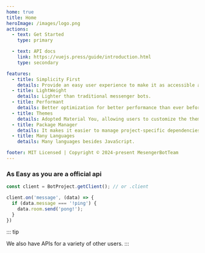 ```yaml
---
home: true
title: Home
heroImage: /images/logo.png
actions:
  - text: Get Started
    type: primary

  - text: API docs
    link: https://vuejs.press/guide/introduction.html
    type: secondary

features:
  - title: Simplicity First
    details: Provide an easy user experience to make it as accessible as possible for your users.
  - title: LightWeight
    details: Lighter than traditional messenger bots.
  - title: Performant
    details: Better optimization for better performance than ever before.
  - title: Themes
    details: Adopted Material You, allowing users to customize the theme.
  - title: Package Manager
    details: It makes it easier to manage project-specific dependencies like npm.
  - title: Many Languages
    details: Many languages besides JavaScript.

footer: MIT Licensed | Copyright © 2024-present MesengerBotTeam
---
```


### As Easy as you are a official api

```javascript
const client = BotProject.getClient(); // or .client

client.on('message', (data) => {
  if (data.message === '!ping') {
    data.room.send('pong!');
  }
})
```

::: tip

We also have APIs for a variety of other users.
:::

<!-- 
This is the content of home page. Check [Home Page Docs][default-theme-home] for more details.

[default-theme-home]: https://vuejs.press/reference/default-theme/frontmatter.html#home-page -->
